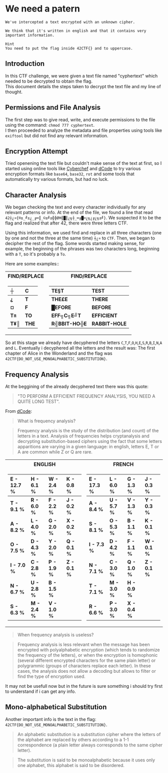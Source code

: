 # We need a patern

```
We've intercepted a text encrypted with an unknown cipher.

We think that it's written in english and that it contains very important information.

Hint
You need to put the flag inside 42CTF{} and to uppercase.
```

## Introduction
In this CTF challenge, we were given a text file named "cyphertext" which needed to be decrypted to obtain the flag.
</br>This document details the steps taken to decrypt the text file and my line of thought.

## Permissions and File Analysis
The first step was to give read, write, and execute permissions to the file using the command: `chmod 777 cyphertext`.
</br>I then proceeded to analyze the metadata and file properties using tools like `exiftool` but did not find any relevant information.

## Encryption Attempt
Tried openening the text file but couldn't make sense of the text at first, so I started using online tools like [Cyberchef](https://gchq.github.io/CyberChef) and [dCode](https://www.dcode.fr/en) to try various encryption formats like `base64`, `base32`, `rot` and some tools that automatically try various formats, but had no luck.

## Character Analysis
We began checking the text and every character individually for any relevant patterns or info. At the end of the file, we found a line that read `42┼¿¤{®±_╝±¿_╔═║_©±╝±╣╬Ø¥╣█║¿╗┼_═╔█═¿╗¿╔¿╗±╝}`. We suspected it to be the flag and realized that after 42, there were three letters CTF.

Using this information, we used find and replace in all three characters (one by one and not the three at the same time) `┼¿¤` to `CTF`. Then, we began to decipher the rest of the flag. Some words started making sense, for example, the beginning of the phrases was two characters long, beginning with a `T`, so it's probably a `To`.

Here are some examples::

<div>
<table>
<tr><th>FIND/REPLACE</th><th>FIND/REPLACE</th></tr>
<tr><td>

| ┼               | C               |
| :--            | :--            |
| __¿__           | __T__           |
| __¤__           | __F__           |
| __T±__          | __TO__          |
| __T¥║__         |	__THE__         |

</td><td>

| TE§T            | TEST            |
| :--            | :--            |
| __THE£E__       |	__THERE__       |
| __█EFORE__      |	__BEFORE__      |
| __EFF╗C╗E╝T__   |	__EFFICIENT__   |
| __R╣BBIT-HO╬E__ |	__RABBIT-HOLE__ |

</td></tr> </table>
</div>

So at this stage we already have decyphered the letters `C`,`T`,`F`,`O`,`H`,`E`,`S`,`R`,`B`,`I`,`N`,`A` and `L`.
Eventually i decyphered all the letters and the result was:
The first chapter of Alice in the Wonderland and the flag was `42CTF{DO_NOT_USE_MONOALPHABETIC_SUBSTITUTION}`.

## Frequency Analysis
At the beggining of the already decyphered text there was this quote:
> "TO PERFORM A EFFICIENT FREQUENCY ANALYSIS, YOU NEED A QUITE LONG TEST".

From [dCode](https://www.dcode.fr/frequency-analysis):

> What is frequency analysis?

> Frequency analysis is the study of the distribution (and count) of the letters in a text. Analysis of frequencies helps cryptanalysis and decrypting substitution-based ciphers using the fact that some letters apparitions are varying in a given language: in english, letters E, T or A are common while Z or Q are rare.

<div>
<table>
<tr><th>ENGLISH</th><th>FRENCH</th></tr>
<tr><td>

| __E -	12.7 %__  | __H -	6.1 %__ | __W -	2.4 %__ | __K -	0.8 %__ |
| :--- | :--- | :--- | :--- |
| __T -	9.1 %__   | __R -	6.0 %__ | __F -	2.2 %__ | __J -	0.2 %__ |
| __A -	8.2 %__   | __L -	4.0 %__ | __G -	2.0 %__ | __X -	0.2 %__ |
| __O -	7.5 %__   | __D -	4.3 %__ | __Y -	2.0 %__ | __Q -	0.1 %__ |
| __I -	7.0 %__   | __C -	2.8 %__ | __P -	1.9 %__ | __Z -	0.1 %__ |
| __N -	6.7 %__   | __U -	2.8 %__ | __B -	1.5 %__ |
| __S -	6.3 %__   | __M -	2.4 %__ | __V -	1.0 %__ |

</td><td>

| __E - 17.3 %__ |  __L -	6.0 %__ | __G - 1.3 %__ | __J - 0.3 %__ |
| :--- | :--- | :--- | :--- |
| __A -	8.4 %__   | __U -	5.7 %__ | __V	- 1.3 %__ | __Y - 0.3 %__ |
| __S -	8.1 %__   | __O -	5.3 %__ | __B	- 1.1 %__ | __K - 0.1 %__ |
| __I -	7.3 %__   | __D -	4.2 %__ | __F	- 1.1 %__ | __W - 0.1 %__ |
| __N -	7.1 %__   | __C -	3.0 %__ | __Q	- 1.0 %__ | __Z - 0.1 %__ |
| __T -	7.1 %__   | __M -	3.0 %__ | __H	- 0.9 %__ |
| __R -	6.6 %__   | __P - 3.0 %__ | __X	- 0.4 %__ |

</td></tr> </table>
</div>

> When frequency analysis is useless?

> Frequency analysis is less relevant when the message has been encrypted with polyalphabetic encryption (which tends to randomize the frequency of the letters), or when the encryption is homophonic (several different encrypted characters for the same plain letter) or polygrammic (groups of characters replace each letter). In these cases, the analysis does not allow a decoding but allows to filter or find the type of encryption used.

It may not be usefull now but in the future is sure something i should try first to understand if i can get any info.

## Mono-alphabetical Substitution
Another important info is the text in the flag: `42CTF{DO_NOT_USE_MONOALPHABETIC_SUBSTITUTION}`.

> An alphabetic substitution is a substitution cipher where the letters of the alphabet are replaced by others according to a 1-1 correspondence (a plain letter always corresponds to the same cipher letter).

> The substitution is said to be monoalphabetic because it uses only one alphabet, this alphabet is said to be disordered.
